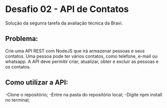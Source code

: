 # Desafio 02 - API de Contatos

Solução da segunra tarefa da avaliação técnica da Bravi.

## Problema:

Crie uma API REST com NodeJS que irá armazenar pessoas e seus contatos. Uma pessoa
pode ter vários contatos, como telefone, e-mail ou whatsapp. A API deve permitir criar,
atualizar, obter e excluir as pessoas e os contatos.

## Como utilizar a API:

-Clone o repositório;
-Entre na pasta do repositório local;
-Digite npm install no terminal;
